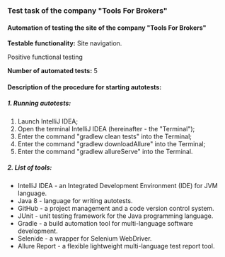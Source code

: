 
### Test task of the company "Tools For Brokers" 
#### Automation of testing the site of the company "Tools For Brokers"
**Testable functionality:** Site navigation.

Positive functional testing

**Number of automated tests:** 5

#### Description of the procedure for starting autotests:

##### 1. Running autotests:

1) Launch IntelliJ IDEA;
2) Open the terminal IntelliJ IDEA (hereinafter - the "Terminal");
3) Enter the command "gradlew clean tests" into the Terminal;
4) Enter the command "gradlew downloadAllure" into the Terminal;
5) Enter the command "gradlew allureServe" into the Terminal.

##### 2. List of tools:
   * IntelliJ IDEA -  an Integrated Development Environment (IDE) for JVM language.
   * Java 8 - language for writing autotests.
   * GitHub - a project management and a code version control system.
   * JUnit - unit testing framework for the Java programming language. 
   * Gradle - a build automation tool for multi-language software development.
   * Selenide - a wrapper for Selenium WebDriver.
   * Allure Report - a flexible lightweight multi-language test report tool.
     
